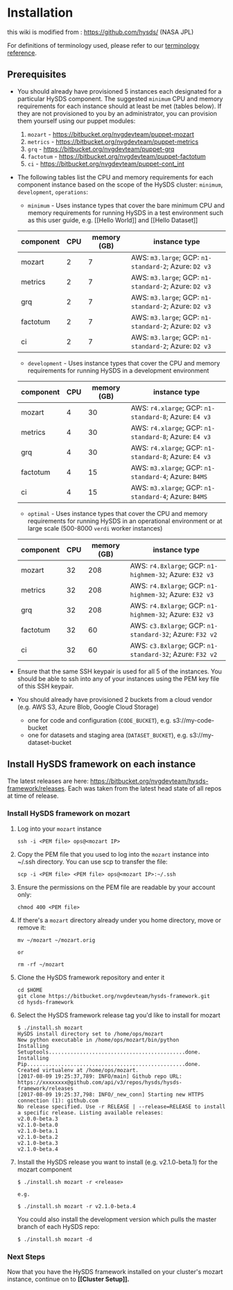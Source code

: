 # Installation
this wiki is modified from : https://github.com/hysds/  (NASA JPL)

For definitions of terminology used, please refer to our [terminology reference](https://github.com/hysds/hysds-framework/wiki/Docs#general-hysds-terminology).

## Prerequisites
- You should already have provisioned 5 instances each designated for a particular HySDS component. The suggested `minimum` CPU and memory requirements for each instance should at least be met (tables below). If they are not provisioned to you by an administrator, you can provision them yourself using our puppet modules:
  1. `mozart` - https://bitbucket.org/nvgdevteam/puppet-mozart
  1. `metrics` - https://bitbucket.org/nvgdevteam/puppet-metrics
  1. `grq` - https://bitbucket.org/nvgdevteam/puppet-grq
  1. `factotum` - https://bitbucket.org/nvgdevteam/puppet-factotum
  1. `ci` - https://bitbucket.org/nvgdevteam/puppet-cont_int
- The following tables list the CPU and memory requirements for each component instance based on the scope of the HySDS cluster: `minimum`, `development`, `operations`:
  - `minimum` - Uses instance types that cover the bare minimum CPU and memory requirements for running HySDS in a test environment such as this user guide, e.g. [[Hello World]] and [[Hello Dataset]]

   | component | CPU | memory (GB) | instance type |
   | --------- | --- | ----------- | ------------- |
   | mozart | 2 | 7 | AWS: `m3.large`; GCP: `n1-standard-2`; Azure: `D2 v3` |
   | metrics | 2 | 7 | AWS: `m3.large`; GCP: `n1-standard-2`; Azure: `D2 v3` |
   | grq | 2 | 7 | AWS: `m3.large`; GCP: `n1-standard-2`; Azure: `D2 v3` |
   | factotum | 2 | 7 | AWS: `m3.large`; GCP: `n1-standard-2`; Azure: `D2 v3` |
   | ci | 2 | 7 | AWS: `m3.large`; GCP: `n1-standard-2`; Azure: `D2 v3` |
  - `development` - Uses instance types that cover the CPU and memory requirements for running HySDS in a development environment

   | component | CPU | memory (GB) | instance type |
   | --------- | --- | ----------- | ------------- |
   | mozart | 4 | 30 | AWS: `r4.xlarge`; GCP: `n1-standard-8`; Azure: `E4 v3` |
   | metrics | 4 | 30 | AWS: `r4.xlarge`; GCP: `n1-standard-8`; Azure: `E4 v3` |
   | grq | 4 | 30 | AWS: `r4.xlarge`; GCP: `n1-standard-8`; Azure: `E4 v3` |
   | factotum | 4 | 15 | AWS: `m3.xlarge`; GCP: `n1-standard-4`; Azure: `B4MS` |
   | ci | 4 | 15 | AWS: `m3.xlarge`; GCP: `n1-standard-4`; Azure: `B4MS` |
  - `optimal` - Uses instance types that cover the CPU and memory requirements for running HySDS in an operational environment or at large scale (500-8000 `verdi` worker instances)

   | component | CPU | memory (GB) | instance type |
   | --------- | --- | ----------- | ------------- |
   | mozart | 32 | 208 | AWS: `r4.8xlarge`; GCP: `n1-highmem-32`; Azure: `E32 v3` |
   | metrics | 32 | 208 | AWS: `r4.8xlarge`; GCP: `n1-highmem-32`; Azure: `E32 v3` |
   | grq | 32 | 208 | AWS: `r4.8xlarge`; GCP: `n1-highmem-32`; Azure: `E32 v3` |
   | factotum | 32 | 60 | AWS: `c3.8xlarge`; GCP: `n1-standard-32`; Azure: `F32 v2` |
   | ci | 32 | 60 | AWS: `c3.8xlarge`; GCP: `n1-standard-32`; Azure: `F32 v2` |
- Ensure that the same SSH keypair is used for all 5 of the instances. You should be able to ssh into any of your instances using the PEM key file of this SSH keypair.
- You should already have provisioned 2 buckets from a cloud vendor (e.g. AWS S3, Azure Blob, Google Cloud Storage) 
  - one for code and configuration (`CODE_BUCKET`), e.g. s3://my-code-bucket
  - one for datasets and staging area (`DATASET_BUCKET`), e.g. s3://my-dataset-bucket

## Install HySDS framework on each instance
The latest releases are here: https://bitbucket.org/nvgdevteam/hysds-framework/releases.
Each was taken from the latest head state of all repos at time of release.

### Install HySDS framework on mozart
1. Log into your `mozart` instance
   ```
   ssh -i <PEM file> ops@<mozart IP>
   ```
1. Copy the PEM file that you used to log into the `mozart` instance into ~/.ssh directory. You can use scp to transfer the file:
   ```
   scp -i <PEM file> <PEM file> ops@<mozart IP>:~/.ssh
   ```
1. Ensure the permissions on the PEM file are readable by your account only:
   ```
   chmod 400 <PEM file>
   ```
1. If there's a `mozart` directory already under you home directory, move or remove it:
   ```
   mv ~/mozart ~/mozart.orig

   or 

   rm -rf ~/mozart
   ```
1. Clone the HySDS framework repository and enter it
   ```
   cd $HOME
   git clone https://bitbucket.org/nvgdevteam/hysds-framework.git
   cd hysds-framework
   ```
1. Select the HySDS framework release tag you'd like to install for mozart
   ```
   $ ./install.sh mozart
   HySDS install directory set to /home/ops/mozart
   New python executable in /home/ops/mozart/bin/python
   Installing Setuptools............................................done.
   Installing Pip...................................................done.
   Created virtualenv at /home/ops/mozart.
   [2017-08-09 19:25:37,789: INFO/main] Github repo URL: https://xxxxxxxx@github.com/api/v3/repos/hysds/hysds-framework/releases
   [2017-08-09 19:25:37,798: INFO/_new_conn] Starting new HTTPS connection (1): github.com
   No release specified. Use -r RELEASE | --release=RELEASE to install a specific release. Listing available releases:
   v2.0.0-beta.3
   v2.1.0-beta.0
   v2.1.0-beta.1
   v2.1.0-beta.2
   v2.1.0-beta.3
   v2.1.0-beta.4
   ```
1. Install the HySDS release you want to install (e.g. v2.1.0-beta.1) for the mozart component
   ```
   $ ./install.sh mozart -r <release>

   e.g.
   
   $ ./install.sh mozart -r v2.1.0-beta.4
   ```
   You could also install the development version which pulls the master branch of each HySDS repo:
   ```
   $ ./install.sh mozart -d
   ```
### Next Steps
Now that you have the HySDS framework installed on your cluster's mozart instance, continue on to **[[Cluster Setup]].**
